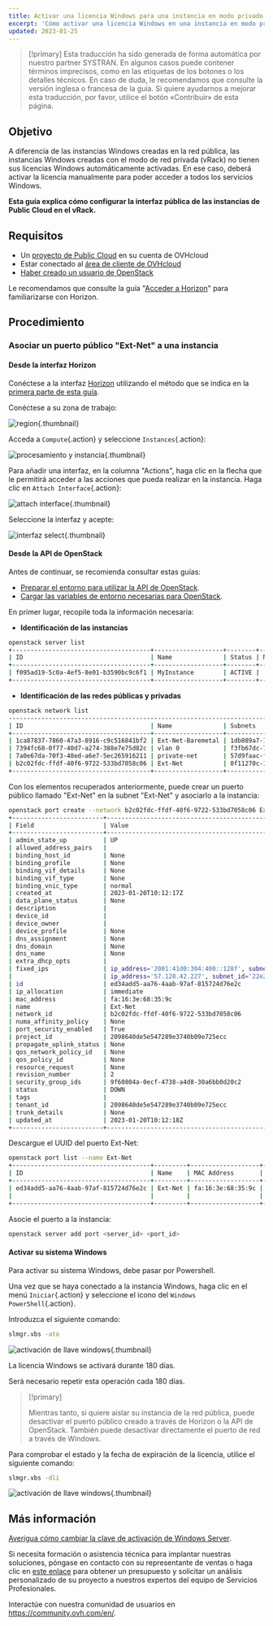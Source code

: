 ```yaml
---
title: Activar una licencia Windows para una instancia en modo privado
excerpt: 'Cómo activar una licencia Windows en una instancia en modo privado'
updated: 2023-01-25
---
```


> [!primary]
> Esta traducción ha sido generada de forma automática por nuestro partner SYSTRAN. En algunos casos puede contener términos imprecisos, como en las etiquetas de los botones o los detalles técnicos. En caso de duda, le recomendamos que consulte la versión inglesa o francesa de la guía. Si quiere ayudarnos a mejorar esta traducción, por favor, utilice el botón «Contribuir» de esta página.
>

## Objetivo

A diferencia de las instancias Windows creadas en la red pública, las instancias Windows creadas con el modo de red privada (vRack) no tienen sus licencias Windows automáticamente activadas.
En ese caso, deberá activar la licencia manualmente para poder acceder a todos los servicios Windows.

**Esta guía explica cómo configurar la interfaz pública de las instancias de Public Cloud en el vRack.**

## Requisitos

- Un [proyecto de Public Cloud](https://www.ovhcloud.com/es-es/public-cloud/) en su cuenta de OVHcloud
- Estar conectado al [área de cliente de OVHcloud](/links/manager)
- [Haber creado un usuario de OpenStack](/pages/public_cloud/compute/create_and_delete_a_user)

Le recomendamos que consulte la guía "[Acceder a Horizon](/pages/public_cloud/compute/introducing_horizon)" para familiarizarse con Horizon.

## Procedimiento

### Asociar un puerto público "Ext-Net" a una instancia

#### Desde la interfaz Horizon

Conéctese a la interfaz [Horizon](https://horizon.cloud.ovh.net/auth/login/) utilizando el método que se indica en la [primera parte de esta guía](/pages/public_cloud/public_cloud_network_services/getting-started-07-creating-vrack#interfaz-horizon).

Conéctese a su zona de trabajo:

![region](images/horizon1.png){.thumbnail}

Acceda a `Compute`{.action} y seleccione `Instances`{.action}:

![procesamiento y instancia](images/horizon2.png){.thumbnail}

Para añadir una interfaz, en la columna "Actions", haga clic en la flecha que le permitirá acceder a las acciones que pueda realizar en la instancia. Haga clic en `Attach Interface`{.action}:

![attach interface](images/horizon3.png){.thumbnail}

Seleccione la interfaz y acepte:

![interfaz select](images/attachinterfacehorizon.png){.thumbnail}

#### Desde la API de OpenStack

Antes de continuar, se recomienda consultar estas guías:

- [Preparar el entorno para utilizar la API de OpenStack](/pages/public_cloud/compute/prepare_the_environment_for_using_the_openstack_api).
- [Cargar las variables de entorno necesarias para OpenStack](/pages/public_cloud/compute/loading_openstack_environment_variables).

En primer lugar, recopile toda la información necesaria:

- **Identificación de las instancias**

```bash
openstack server list
+--------------------------------------+-------------------+--------+---------------------------------------------------------------------+----------------------------------------+----------+
| ID                                   | Name              | Status | Networks                                                            | Image                                  | Flavor   |
+--------------------------------------+-------------------+--------+---------------------------------------------------------------------+----------------------------------------+----------+
| f095ad19-5c0a-4ef5-8e01-b3590bc9c6f1 | MyInstance        | ACTIVE |                                                                     | Windows Server 2016 Standard (Desktop) | win-b2-7 |
+--------------------------------------+-------------------+--------+---------------------------------------------------------------------+----------------------------------------+----------+
```

- **Identificación de las redes públicas y privadas**

```bash
openstack network list
-----------------------------------------------------------------------------------------+
| ID                                   | Name              | Subnets                                                                                                                                                                                                                                                                  |
+--------------------------------------+-------------------+--------------------------------------------------------------------------------------------------------------------------------------------------------------------------------------------------------------------------------------------------------------------------+
| 1ca87837-7860-47a3-8916-c9c516841bf2 | Ext-Net-Baremetal | 1db089a7-1bd9-449f-8e3b-4ea61e666320, 4a614403-b8aa-4291-bd59-0cb2c81c4deb                                                                                                                                                                                               |
| 7394fc68-0f77-40d7-a274-388e7e75d82c | vlan 0            | f3fb67dc-7419-49da-b26c-7f64c480eb63                                                                                                                                                                                                                                     |
| 7a0e67da-70f3-48ed-a6e7-5ec265916211 | private-net       | 57d9faac-f01c-43a2-8866-d9b1dd02cb9e, 5cb270a9-3795-4286-96fe-f3bfa3a328e5                                                                                                                                                                                               |
| b2c02fdc-ffdf-40f6-9722-533bd7058c06 | Ext-Net           | 0f11270c-1113-4d4f-98de-eba83445d962, 1a6c6b72-88e9-4e94-ac8b-61e6dbc4792c, 22e2d853-1b86-48f3-8596-9d12c7693dc7, 4aa6cac1-d5cd-4e25-b14b-7573aeabcab1, 7d6352a6-dbed-4628-a029-fcc3986ae7d6, 9f989c4b-c441-4678-b395-e082c300356e, b072b17b-ef1d-4881-98c7-e0d6a1c3dcea|
+--------------------------------------+-------------------+--------------------------------------------------------------------------------------------------------------------------------------------------------------------------------------------------------------------------------------------------------------------------+
```

Con los elementos recuperados anteriormente, puede crear un puerto público llamado "Ext-Net" en la subnet "Ext-Net" y asociarlo a la instancia:

```bash
openstack port create --network b2c02fdc-ffdf-40f6-9722-533bd7058c06 Ext-Net
+-------------------------+----------------------------------------------------------------------------------------+
| Field                   | Value                                                                                  |
+-------------------------+----------------------------------------------------------------------------------------+
| admin_state_up          | UP                                                                                     |
| allowed_address_pairs   |                                                                                        |
| binding_host_id         | None                                                                                   |
| binding_profile         | None                                                                                   |
| binding_vif_details     | None                                                                                   |
| binding_vif_type        | None                                                                                   |
| binding_vnic_type       | normal                                                                                 |
| created_at              | 2023-01-20T10:12:17Z                                                                   |
| data_plane_status       | None                                                                                   |
| description             |                                                                                        |
| device_id               |                                                                                        |
| device_owner            |                                                                                        |
| device_profile          | None                                                                                   |
| dns_assignment          | None                                                                                   |
| dns_domain              | None                                                                                   |
| dns_name                | None                                                                                   |
| extra_dhcp_opts         |                                                                                        |
| fixed_ips               | ip_address='2001:41d0:304:400::128f', subnet_id='4aa6cac1-d5cd-4e25-b14b-7573aeabcab1' |
|                         | ip_address='57.128.42.227', subnet_id='22e2d853-1b86-48f3-8596-9d12c7693dc7'           |
| id                      | ed34add5-aa76-4aab-97af-815724d76e2c                                                   |
| ip_allocation           | immediate                                                                              |
| mac_address             | fa:16:3e:68:35:9c                                                                      |
| name                    | Ext-Net                                                                                |
| network_id              | b2c02fdc-ffdf-40f6-9722-533bd7058c06                                                   |
| numa_affinity_policy    | None                                                                                   |
| port_security_enabled   | True                                                                                   |
| project_id              | 2098640de5e547289e3740b09e725ecc                                                       |
| propagate_uplink_status | None                                                                                   |
| qos_network_policy_id   | None                                                                                   |
| qos_policy_id           | None                                                                                   |
| resource_request        | None                                                                                   |
| revision_number         | 2                                                                                      |
| security_group_ids      | 9f60804a-0ecf-4738-a4d8-30a6bb0d20c2                                                   |
| status                  | DOWN                                                                                   |
| tags                    |                                                                                        |
| tenant_id               | 2098640de5e547289e3740b09e725ecc                                                       |
| trunk_details           | None                                                                                   |
| updated_at              | 2023-01-20T10:12:18Z                                                                   |
+-------------------------+----------------------------------------------------------------------------------------+
```

Descargue el UUID del puerto Ext-Net:

```bash
openstack port list --name Ext-Net
+--------------------------------------+---------+-------------------+---------------------------------------------------------------------------------------+--------+
| ID                                   | Name    | MAC Address       | Fixed IP Addresses                                                                    | Status |
+--------------------------------------+---------+-------------------+---------------------------------------------------------------------------------------+--------+
| ed34add5-aa76-4aab-97af-815724d76e2c | Ext-Net | fa:16:3e:68:35:9c | ip_address='2001:41d0:304:400::128f', subnet_id='4aa6cac1-d5cd-4e25-b14b-7573aeabcab1'| DOWN   |
|                                      |         |                   | ip_address='57.128.42.227', subnet_id='22e2d853-1b86-48f3-8596-9d12c7693dc7'          |        |
+--------------------------------------+---------+-------------------+---------------------------------------------------------------------------------------+--------+
```

Asocie el puerto a la instancia:

```bash
openstack server add port <server_id> <port_id>
```

#### Activar su sistema Windows

Para activar su sistema Windows, debe pasar por Powershell.

Una vez que se haya conectado a la instancia Windows, haga clic en el menú `Iniciar`{.action} y seleccione el icono del `Windows PowerShell`{.action}.

Introduzca el siguiente comando:

```bash
slmgr.vbs -ato
```

![activación de llave windows](images/windowsactivation1.png){.thumbnail}

La licencia Windows se activará durante 180 días.

Será necesario repetir esta operación cada 180 días.

> [!primary]
>
> Mientras tanto, si quiere aislar su instancia de la red pública, puede desactivar el puerto público creado a través de Horizon o la API de OpenStack.
> También puede desactivar directamente el puerto de red a través de Windows.
>

Para comprobar el estado y la fecha de expiración de la licencia, utilice el siguiente comando:

```bash
slmgr.vbs -dli
```

![activación de llave windows](images/windowsactivation2.png){.thumbnail}

## Más información

[Averigua cómo cambiar la clave de activación de Windows Server](/pages/bare_metal_cloud/dedicated_servers/windows_key).

Si necesita formación o asistencia técnica para implantar nuestras soluciones, póngase en contacto con su representante de ventas o haga clic en [este enlace](/links/professional-services) para obtener un presupuesto y solicitar un análisis personalizado de su proyecto a nuestros expertos del equipo de Servicios Profesionales.

Interactúe con nuestra comunidad de usuarios en <https://community.ovh.com/en/>.